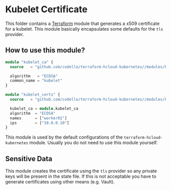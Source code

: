 # Kubelet Certificate
This folder contains a [Terraform](https://www.terraform.io/) module that generates a x509 certificate for a kubelet.
This module basically encapsulates some defaults for the `tls` provider.

## How to use this module?
```terraform
module "kubelet_ca" {
  source   = "github.com/codello/terraform-hcloud-kubernetes//modules/kube-ca?ref=v0.1.0"

  algorithm   = "ECDSA"
  common_name = "kubelet"
}

module "kubelet_certs" {
  source   = "github.com/codello/terraform-hcloud-kubernetes//modules/kubelet-cert?ref=v0.1.0"

  kubelet_ca = module.kubelet_ca
  algorithm  = "ECDSA"
  names      = ["worker01"]
  ips        = ["10.0.0.10"]
}

```
This module is used by the default configurations of the `terraform-hcloud-kubernetes` module. Usually you do not need
to use this module yourself.

## Sensitive Data
This module creates the certificate using the `tls` provider so any private keys will be present in the state file. If
this is not acceptable you have to generate certificates using other means (e.g. Vault).
